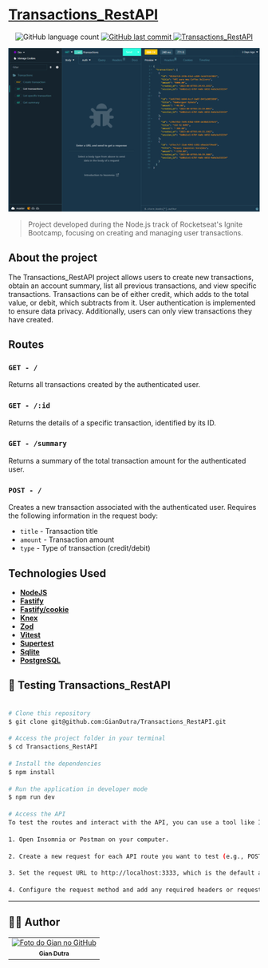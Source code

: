 # [Transactions_RestAPI](https://restapi-tasks.onrender.com/)

<p align="center">
  <img alt="GitHub language count" src="https://img.shields.io/github/languages/count/GianDutra/Transactions_RestAPI?color=%2304D361">

   <a href="https://github.com/YourUsername/Transactions_RestAPI/commits/master">
    <img alt="GitHub last commit" src="https://img.shields.io/github/last-commit/GianDutra/Transactions_RestAPI">
  </a>

   <a href="https://restapi-tasks.onrender.com/">
    <img alt="Transactions_RestAPI" src="https://img.shields.io/badge/Transactions_RestAPI-%237159c1?style=flat&logo=ghost">
  </a>
  
</p>
<img src="./.github/1.png" alt="Transactions_RestAPI" title="Transactions_RestAPI">


> Project developed during the Node.js track of Rocketseat's Ignite Bootcamp, focusing on creating and managing user transactions.

## About the project

The Transactions_RestAPI project allows users to create new transactions, obtain an account summary, list all previous transactions, and view specific transactions. Transactions can be of either credit, which adds to the total value, or debit, which subtracts from it. User authentication is implemented to ensure data privacy. Additionally, users can only view transactions they have created.

## Routes

### `GET - /`

Returns all transactions created by the authenticated user.

### `GET - /:id`

Returns the details of a specific transaction, identified by its ID.

### `GET - /summary`

Returns a summary of the total transaction amount for the authenticated user.

### `POST - /`

Creates a new transaction associated with the authenticated user. Requires the following information in the request body:

- `title` - Transaction title
- `amount` - Transaction amount
- `type` - Type of transaction (credit/debit)

## Technologies Used

- **[NodeJS](https://nodejs.org)**
- **[Fastify](https://github.com/fastify/fastify)**
- **[Fastify/cookie](https://github.com/fastify/fastify-cookie)**
- **[Knex](http://knexjs.org/)**
- **[Zod](https://github.com/colinhacks/zod)**
- **[Vitest](https://github.com/vitejs/vite)**
- **[Supertest](https://github.com/visionmedia/supertest)**
- **[Sqlite](https://github.com/sqlite/sqlite)**
- **[PostgreSQL](https://www.postgresql.org/)**

## 🚀 Testing Transactions_RestAPI

 
```bash

# Clone this repository
$ git clone git@github.com:GianDutra/Transactions_RestAPI.git

# Access the project folder in your terminal
$ cd Transactions_RestAPI

# Install the dependencies
$ npm install

# Run the application in developer mode
$ npm run dev

# Access the API
To test the routes and interact with the API, you can use a tool like Insomnia or Postman. Follow these steps:

1. Open Insomnia or Postman on your computer.

2. Create a new request for each API route you want to test (e.g., POST, GET).

3. Set the request URL to http://localhost:3333, which is the default address where your API should be running.

4. Configure the request method and add any required headers or request body parameters according to the route you want to test.
```


---


## 👨‍💼 Author

<table>
  <tr>
    <td align="center">
      <a href="#">
        <img src="https://github.com/GianDutra.png" width="100px;" alt="Foto do Gian no GitHub"/><br>
        <sub>
          <b>Gian Dutra</b>
        </sub>
      </a>
    </td>
  </tr>
</table>
